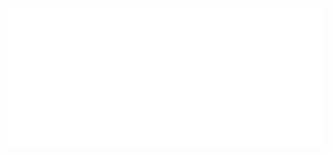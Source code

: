<!-- If you're using "master" as default branch -->
![Metrics](https://github.com/jonhoffmam/jonhoffmam/blob/master/github-metrics.svg)

<!--START_SECTION:waka-->
<!--END_SECTION:waka-->
